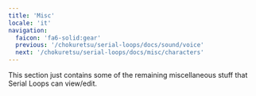 ```yaml
---
title: 'Misc'
locale: 'it'
navigation:
  faicon: 'fa6-solid:gear'
  previous: '/chokuretsu/serial-loops/docs/sound/voice'
  next: '/chokuretsu/serial-loops/docs/misc/characters'
---
```


This section just contains some of the remaining miscellaneous stuff that Serial Loops can view/edit.